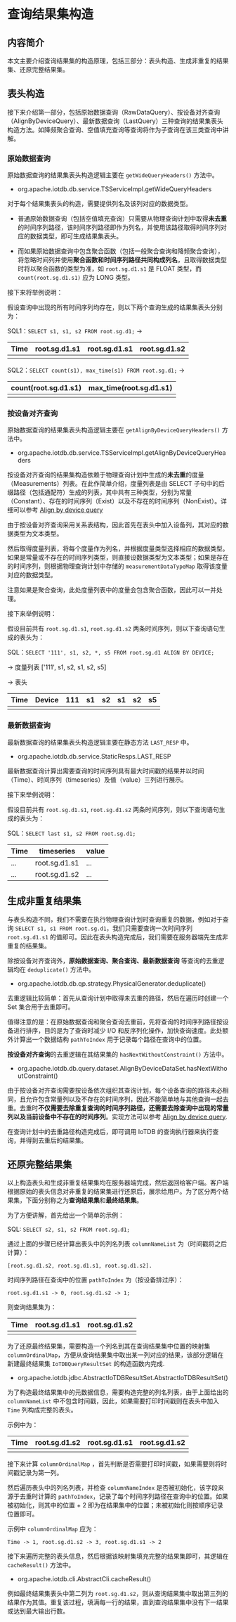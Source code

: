 <!--

    Licensed to the Apache Software Foundation (ASF) under one
    or more contributor license agreements.  See the NOTICE file
    distributed with this work for additional information
    regarding copyright ownership.  The ASF licenses this file
    to you under the Apache License, Version 2.0 (the
    "License"); you may not use this file except in compliance
    with the License.  You may obtain a copy of the License at

        http://www.apache.org/licenses/LICENSE-2.0

    Unless required by applicable law or agreed to in writing,
    software distributed under the License is distributed on an
    "AS IS" BASIS, WITHOUT WARRANTIES OR CONDITIONS OF ANY
    KIND, either express or implied.  See the License for the
    specific language governing permissions and limitations
    under the License.

-->

# 查询结果集构造

## 内容简介

本文主要介绍查询结果集的构造原理，包括三部分：表头构造、生成非重复的结果集、还原完整结果集。

## 表头构造

接下来介绍第一部分，包括原始数据查询（RawDataQuery）、按设备对齐查询（AlignByDeviceQuery）、最新数据查询（LastQuery）三种查询的结果集表头构造方法。如降频聚合查询、空值填充查询等查询将作为子查询在该三类查询中讲解。

### 原始数据查询

原始数据查询的结果集表头构造逻辑主要在 `getWideQueryHeaders()` 方法中。

- org.apache.iotdb.db.service.TSServiceImpl.getWideQueryHeaders

对于每个结果集表头的构造，需要提供列名及该列对应的数据类型。

- 普通原始数据查询（包括空值填充查询）只需要从物理查询计划中取得**未去重**的时间序列路径，该时间序列路径即作为列名，并使用该路径取得时间序列对应的数据类型，即可生成结果集表头。

- 而如果原始数据查询中包含聚合函数（包括一般聚合查询和降频聚合查询），将忽略时间列并使用**聚合函数和时间序列路径共同构成列名**，且取得数据类型时将以聚合函数的类型为准，如 `root.sg.d1.s1` 是 FLOAT 类型，而 `count(root.sg.d1.s1)` 应为 LONG 类型。

接下来将举例说明：

假设查询中出现的所有时间序列均存在，则以下两个查询生成的结果集表头分别为：

SQL1：`SELECT s1, s1, s2 FROM root.sg.d1;`  ->

| Time | root.sg.d1.s1 | root.sg.d1.s1 | root.sg.d1.s2 |
| ---- | ------------- | ------------- | ------------- |
|      |               |               |               |

SQL2：`SELECT count(s1), max_time(s1) FROM root.sg.d1;` ->

| count(root.sg.d1.s1) | max_time(root.sg.d1.s1) |
| -------------------- | ----------------------- |
|                      |                         |

### 按设备对齐查询

原始数据查询的结果集表头构造逻辑主要在 `getAlignByDeviceQueryHeaders()` 方法中。

- org.apache.iotdb.db.service.TSServiceImpl.getAlignByDeviceQueryHeaders

按设备对齐查询的结果集构造依赖于物理查询计划中生成的**未去重**的度量（Measurements）列表。在此作简单介绍，度量列表是由 SELECT 子句中的后缀路径（包括通配符）生成的列表，其中共有三种类型，分别为常量（Constant）、存在的时间序列（Exist）以及不存在的时间序列（NonExist）。详细可以参考 [Align by device query](/SystemDesign/5-DataQuery/8-AlignByDeviceQuery.html)

由于按设备对齐查询采用关系表结构，因此首先在表头中加入设备列，其对应的数据类型为文本类型。

然后取得度量列表，将每个度量作为列名，并根据度量类型选择相应的数据类型。如果是常量或不存在的时间序列类型，则直接设数据类型为文本类型；如果是存在的时间序列，则根据物理查询计划中存储的 `measurementDataTypeMap` 取得该度量对应的数据类型。

注意如果是聚合查询，此处度量列表中的度量会包含聚合函数，因此可以一并处理。

接下来举例说明：

假设目前共有 `root.sg.d1.s1`, `root.sg.d1.s2` 两条时间序列，则以下查询语句生成的表头为：

SQL：`SELECT '111', s1, s2, *, s5 FROM root.sg.d1 ALIGN BY DEVICE;`

-> 度量列表 ['111', s1, s2, s1, s2, s5]

-> 表头

| Time | Device | 111 | s1  | s2  | s1  | s2  | s5  |
| ---- | ------ | --- | --- | --- | --- | --- | --- |
|      |        |     |     |     |     |     |     |

### 最新数据查询

最新数据查询的结果集表头构造逻辑主要在静态方法 `LAST_RESP` 中。

- org.apache.iotdb.db.service.StaticResps.LAST_RESP

最新数据查询计算出需要查询的时间序列具有最大时间戳的结果并以时间（Time）、时间序列（timeseries）及值（value）三列进行展示。

接下来举例说明：

假设目前共有 `root.sg.d1.s1`, `root.sg.d1.s2` 两条时间序列，则以下查询语句生成的表头为：

SQL：`SELECT last s1, s2 FROM root.sg.d1;`

| Time | timeseries    | value |
| ---- | ------------- | ----- |
| ...  | root.sg.d1.s1 | ...   |
| ...  | root.sg.d1.s2 | ...   |

## 生成非重复结果集

与表头构造不同，我们不需要在执行物理查询计划时查询重复的数据，例如对于查询 `SELECT s1, s1 FROM root.sg.d1`，我们只需要查询一次时间序列 `root.sg.d1.s1` 的值即可。因此在表头构造完成后，我们需要在服务器端先生成非重复的结果集。

除按设备对齐查询外，**原始数据查询、聚合查询、最新数据查询** 等查询的去重逻辑均在 `deduplicate()` 方法中。

- org.apache.iotdb.db.qp.strategy.PhysicalGenerator.deduplicate()

去重逻辑比较简单：首先从查询计划中取得未去重的路径，然后在遍历时创建一个 Set 集合用于去重即可。

值得注意的是：在原始数据查询和聚合查询去重前，先将查询的时间序列路径按设备进行排序，目的是为了查询时减少 I/O 和反序列化操作，加快查询速度。此处额外计算出一个数据结构 `pathToIndex` 用于记录每个路径在查询中的位置。

**按设备对齐查询**的去重逻辑在其结果集的 `hasNextWithoutConstraint()` 方法中。

- org.apache.iotdb.db.query.dataset.AlignByDeviceDataSet.hasNextWithoutConstraint()

由于按设备对齐查询需要按设备依次组织其查询计划，每个设备查询的路径未必相同，且允许包含常量列以及不存在的时间序列，因此不能简单地与其他查询一起去重。去重时**不仅需要去除重复查询的时间序列路径，还需要去除查询中出现的常量列以及当前设备中不存在的时间序列**。实现方法可以参考 [Align by device query](/SystemDesign/5-DataQuery/8-AlignByDeviceQuery.html).

在查询计划中的去重路径构造完成后，即可调用 IoTDB 的查询执行器来执行查询，并得到去重后的结果集。

## 还原完整结果集

以上构造表头和生成非重复结果集均在服务器端完成，然后返回给客户端。客户端根据原始的表头信息对非重复的结果集进行还原后，展示给用户。为了区分两个结果集，下面分别称之为**查询结果集**和**最终结果集**。

为了方便讲解，首先给出一个简单的示例：

SQL: `SELECT s2, s1, s2 FROM root.sg.d1;`

通过上面的步骤已经计算出表头中的列名列表 `columnNameList` 为（时间戳将之后计算）：

`[root.sg.d1.s2, root.sg.d1.s1, root.sg.d1.s2].`

时间序列路径在查询中的位置 `pathToIndex` 为（按设备排过序）：

`root.sg.d1.s1 -> 0, root.sg.d1.s2 -> 1;`

则查询结果集为：

| Time | root.sg.d1.s1 | root.sg.d1.s2 |
| ---- | ------------- | ------------- |
|      |               |               |

为了还原最终结果集，需要构造一个列名到其在查询结果集中位置的映射集 `columnOrdinalMap`，方便从查询结果集中取出某一列对应的结果，该部分逻辑在新建最终结果集 `IoTDBQueryResultSet` 的构造函数内完成.

- org.apache.iotdb.jdbc.AbstractIoTDBResultSet.AbstractIoTDBResultSet()

为了构造最终结果集中的元数据信息，需要构造完整的列名列表，由于上面给出的 `columnNameList` 中不包含时间戳，因此，如果需要打印时间戳则在表头中加入 `Time` 列构成完整的表头。

示例中为：

| Time | root.sg.d1.s2 | root.sg.d1.s1 | root.sg.d1.s2 |
| ---- | ------------- | ------------- | ------------- |
|      |               |               |               |

接下来计算 `columnOrdinalMap` ，首先判断是否需要打印时间戳，如果需要则将时间戳记录为第一列。

然后遍历表头中的列名列表，并检查 `columnNameIndex` 是否被初始化，该字段来源于去重时计算的 `pathToIndex`，记录了每个时间序列路径在查询中的位置。如果被初始化，则其中的位置 + 2 即为在结果集中的位置；未被初始化则按顺序记录位置即可。

示例中 `columnOrdinalMap` 应为：

`Time -> 1, root.sg.d1.s2 -> 3, root.sg.d1.s1 -> 2`

接下来遍历完整的表头信息，然后根据该映射集填充完整的结果集即可，其逻辑在 `cacheResult()` 方法中。

- org.apache.iotdb.cli.AbstractCli.cacheResult()

例如最终结果集表头中第二列为 `root.sg.d1.s2`，则从查询结果集中取出第三列的结果作为其值。重复该过程，填满每一行的结果，直到查询结果集中没有下一结果或达到最大输出行数。
